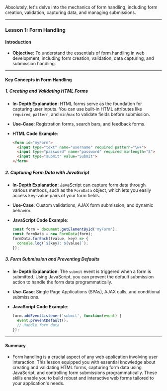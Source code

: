 Absolutely, let's delve into the mechanics of form handling, including form creation, validation, capturing data, and managing submissions.

---

### Lesson 1: Form Handling

#### Introduction
- **Objective**: To understand the essentials of form handling in web development, including form creation, validation, data capturing, and submission handling.

---

#### Key Concepts in Form Handling

##### 1. Creating and Validating HTML Forms
- **In-Depth Explanation**: HTML forms serve as the foundation for capturing user inputs. You can use built-in HTML attributes like `required`, `pattern`, and `min`/`max` to validate fields before submission.

- **Use-Case**: Registration forms, search bars, and feedback forms.
- **HTML Code Example**:
  ```html
  <form id="myForm">
    <input type="text" name="username" required pattern="\w+">
    <input type="password" name="password" required minlength="8">
    <input type="submit" value="Submit">
  </form>
  ```

##### 2. Capturing Form Data with JavaScript
- **In-Depth Explanation**: JavaScript can capture form data through various methods, such as the `FormData` object, which lets you easily access key-value pairs of your form fields.
  
- **Use-Case**: Custom validations, AJAX form submission, and dynamic behavior.
- **JavaScript Code Example**:
  ```javascript
  const form = document.getElementById('myForm');
  const formData = new FormData(form);
  formData.forEach((value, key) => {
    console.log(`${key}: ${value}`);
  });
  ```

##### 3. Form Submission and Preventing Defaults
- **In-Depth Explanation**: The `submit` event is triggered when a form is submitted. Using JavaScript, you can prevent the default submission action to handle the form data programmatically.
  
- **Use-Case**: Single Page Applications (SPAs), AJAX calls, and conditional submissions.
- **JavaScript Code Example**:
  ```javascript
  form.addEventListener('submit', function(event) {
    event.preventDefault();
    // Handle form data
  });
  ```

---

#### Summary
- Form handling is a crucial aspect of any web application involving user interaction. This lesson equipped you with essential knowledge about creating and validating HTML forms, capturing form data using JavaScript, and controlling form submissions programmatically. These skills enable you to build robust and interactive web forms tailored to your application's needs.